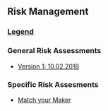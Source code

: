 ## Risk Management


### [Legend](_legend.md)

### General Risk Assessments

- [Version 1: 10.02.2018](10_02_2018_risks_general.pdf)

### Specific Risk Assesments

- [Match your Maker](10_02_2018_risks_match_your_maker.pdf)
